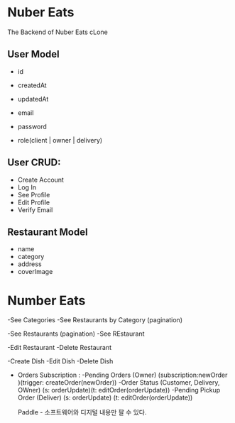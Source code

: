 # Nuber Eats

The Backend of Nuber Eats cLone

## User Model

- id
- createdAt
- updatedAt

- email
- password
- role(client | owner | delivery)

## User CRUD:

- Create Account
- Log In
- See Profile
- Edit Profile
- Verify Email


## Restaurant Model

- name
- category
- address
- coverImage


# Number Eats

-See Categories
-See Restaurants by Category (pagination)

-See Restaurants  (pagination)
-See REstaurant

-Edit Restaurant
-Delete Restaurant

-Create Dish
-Edit Dish
-Delete Dish



- Orders Subscription :
    -Pending Orders (Owner) (subscription:newOrder )(trigger: createOrder(newOrder))
    -Order Status (Customer, Delivery, OWner) (s: orderUpdate)(t: editOrder(orderUpdate))
    -Pending Pickup Order (Deliver) (s: orderUpdate) (t: editOrder(orderUpdate))



    Paddle - 소프트웨어와 디지털 내용만 팔 수 있다. 
    